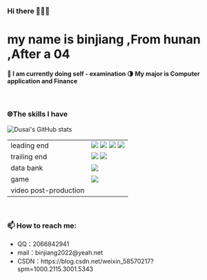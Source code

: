 ### Hi there 👋👋👋
<h1>my name is binjiang ,From hunan ,After a 04</h1>
<h4>
🔭 I am currently doing self - examination
🌗 My major is Computer application and Finance
</h4>
<br>
<h3>🌐The skills I have</h3>

![Dusai's GitHub stats](https://github-readme-stats.vercel.app/api?username=bingguo-12883)



<table border="0">
        <tr class="1">
            <td>leading end</td>
            <td>
<img src="https://img.shields.io/badge/html-5-brightgreen">
<img src="https://img.shields.io/badge/css-3-yellowgreen">
<img src="https://img.shields.io/badge/JavaScript-yes-red">
<img src="https://img.shields.io/badge/%E6%A1%86%E6%9E%B6-no-blue">
            </td>
        </tr>
        <tr class="2">
            <td>trailing end</td>
            <td>
<img src="https://img.shields.io/badge/python-orange">
<img src="https://img.shields.io/badge/python-%203.9.13-lightgrey">
            </td>
        </tr>
        <tr class="3">
            <td>data bank</td>
            <td>
<img src="https://img.shields.io/badge/accsee-666-brightgreen">
            </td>
        </tr>
        <tr class="4">
            <td>game</td>
            <td>
<img src="https://img.shields.io/badge/%E8%99%9A%E5%B9%BB-SB-%E3%80%81">
            </td>
        </tr>
        <tr class="5">
            <td>video post-production</td>
            <td>
<img src="">
<img src="">
<img src="">
<img src="">
<img src="">
                </td>
        </tr>
</table>
<br>
<h3>📫 How to reach me:</h3>
 <ul>
   <li>QQ：2066842941</li>
   <li>mail：binjiang2022@yeah.net</li>
   <li>CSDN：https://blog.csdn.net/weixin_58570217?spm=1000.2115.3001.5343</li>
 </ul>

